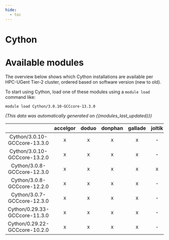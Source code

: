 ```yaml
---
hide:
  - toc
---
```


Cython
======

# Available modules


The overview below shows which Cython installations are available per HPC-UGent Tier-2 cluster, ordered based on software version (new to old).

To start using Cython, load one of these modules using a `module load` command like:

```shell
module load Cython/3.0.10-GCCcore-13.3.0
```

*(This data was automatically generated on {{modules_last_updated}})*  

| |accelgor|doduo|donphan|gallade|joltik|shinx|skitty|
| :---: | :---: | :---: | :---: | :---: | :---: | :---: | :---: |
|Cython/3.0.10-GCCcore-13.3.0|x|x|x|x|-|x|x|
|Cython/3.0.10-GCCcore-13.2.0|x|x|x|x|-|x|x|
|Cython/3.0.8-GCCcore-12.3.0|x|x|x|x|x|x|x|
|Cython/3.0.8-GCCcore-12.2.0|x|x|x|x|-|-|-|
|Cython/3.0.7-GCCcore-12.3.0|x|x|x|x|-|-|x|
|Cython/0.29.33-GCCcore-11.3.0|x|x|x|x|-|-|-|
|Cython/0.29.22-GCCcore-10.2.0|x|x|x|x|-|-|-|
